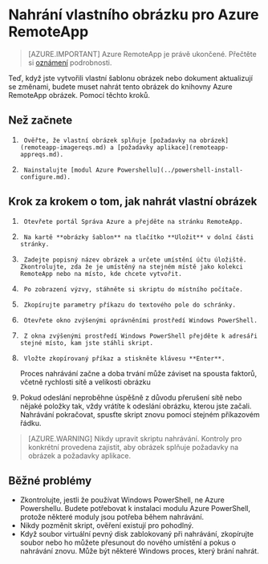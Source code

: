 
<properties
    pageTitle="Nahrání vlastního obrázku pro Azure RemoteApp | Microsoft Azure"
    description="Zjistěte, jak nahrát vlastního obrázku pro Azure RemoteApp"
    services="remoteapp"
    documentationCenter=""
    authors="ericorman"
    manager="mbaldwin" />

<tags
    ms.service="remoteapp"
    ms.workload="compute"
    ms.tgt_pltfrm="na"
    ms.devlang="na"
    ms.topic="article"
    ms.date="08/15/2016"
    ms.author="ericor" />



# <a name="upload-a-custom-image-for-azure-remoteapp"></a>Nahrání vlastního obrázku pro Azure RemoteApp

> [AZURE.IMPORTANT]
> Azure RemoteApp je právě ukončené. Přečtěte si [oznámení](https://go.microsoft.com/fwlink/?linkid=821148) podrobnosti.

Teď, když jste vytvořili vlastní šablonu obrázek nebo dokument aktualizují se změnami, budete muset nahrát tento obrázek do knihovny Azure RemoteApp obrázek. Pomocí těchto kroků.


## <a name="before-you-start"></a>Než začnete

1.      Ověřte, že vlastní obrázek splňuje [požadavky na obrázek](remoteapp-imagereqs.md) a [požadavky aplikace](remoteapp-appreqs.md).
2.      Nainstalujte [modul Azure Powershellu](../powershell-install-configure.md).

## <a name="step-by-step-on-how-to-upload-custom-image"></a>Krok za krokem o tom, jak nahrát vlastní obrázek

1.      Otevřete portál Správa Azure a přejděte na stránku RemoteApp.
2.      Na kartě **obrázky šablon** na tlačítko **Uložit** v dolní části stránky.
4.      Zadejte popisný název obrázek a určete umístění účtu úložiště. Zkontrolujte, zda že je umístěný na stejném místě jako kolekci RemoteApp nebo na místo, kde chcete vytvořit.
5.      Po zobrazení výzvy, stáhněte si skriptu do místního počítače.
6.      Zkopírujte parametry příkazu do textového pole do schránky.
7.      Otevřete okno zvýšenými oprávněními prostředí Windows PowerShell.
8.      Z okna zvýšenými prostředí Windows PowerShell přejděte k adresáři stejné místo, kam jste stáhli skript.
9.      Vložte zkopírovaný příkaz a stiskněte klávesu **Enter**.

    Proces nahrávání začne a doba trvání může záviset na spousta faktorů, včetně rychlosti sítě a velikosti obrázku

11.    Pokud odeslání neproběhne úspěšně z důvodu přerušení sítě nebo nějaké položky tak, vždy vrátíte k odeslání obrázku, kterou jste začali. Nahrávání pokračovat, spusťte skript znovu pomocí stejném příkazovém řádku.

> [AZURE.WARNING] Nikdy upravit skriptu nahrávání. Kontroly pro konkrétní provedena zajistit, aby obrázek splňuje požadavky na obrázek a požadavky aplikace.

## <a name="common-problems"></a>Běžné problémy

- Zkontrolujte, jestli že používat Windows PowerShell, ne Azure Powershellu. Budete potřebovat k instalaci modulu Azure PowerShell, protože některé moduly jsou potřeba během nahrávání.
- Nikdy pozměnit skript, ověření existují pro pohodlný.
- Když soubor virtuální pevný disk zablokovaný při nahrávání, zkopírujte soubor nebo ho můžete přesunout do nového umístění a pokus o nahrávání znovu. Může být některé Windows proces, který brání nahrát.  
